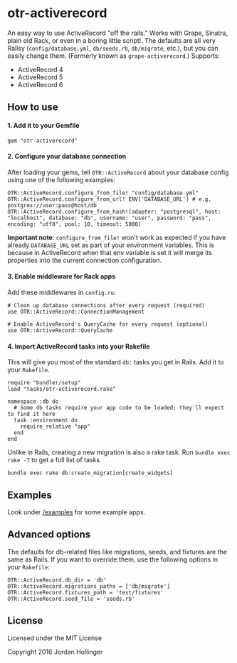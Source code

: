 # otr-activerecord

An easy way to use ActiveRecord "off the rails." Works with Grape, Sinatra, plain old Rack, or even in a boring little script!. The defaults are all very Railsy (`config/database.yml`, `db/seeds.rb`, `db/migrate`, etc.), but you can easily change them. (Formerly known as `grape-activerecord`.) Supports:

* ActiveRecord 4
* ActiveRecord 5
* ActiveRecord 6

## How to use

#### 1. Add it to your Gemfile

    gem "otr-activerecord"

#### 2. Configure your database connection

After loading your gems, tell `OTR::ActiveRecord` about your database config using one of the following examples:

    OTR::ActiveRecord.configure_from_file! "config/database.yml"
    OTR::ActiveRecord.configure_from_url! ENV['DATABASE_URL'] # e.g. postgres://user:pass@host/db
    OTR::ActiveRecord.configure_from_hash!(adapter: "postgresql", host: "localhost", database: "db", username: "user", password: "pass", encoding: "utf8", pool: 10, timeout: 5000)

**Important note**: `configure_from_file!` won't work as expected if you have already `DATABASE_URL` set as part of your environment variables.
This is because in ActiveRecord when that env variable is set it will merge its properties into the current connection configuration.

#### 3. Enable middleware for Rack apps

Add these middlewares in `config.ru`:

    # Clean up database connections after every request (required)
    use OTR::ActiveRecord::ConnectionManagement

    # Enable ActiveRecord's QueryCache for every request (optional)
    use OTR::ActiveRecord::QueryCache

#### 4. Import ActiveRecord tasks into your Rakefile

This will give you most of the standard `db:` tasks you get in Rails. Add it to your `Rakefile`.

    require "bundler/setup"
    load "tasks/otr-activerecord.rake"

    namespace :db do
      # Some db tasks require your app code to be loaded; they'll expect to find it here
      task :environment do
        require_relative "app"
      end
    end

Unlike in Rails, creating a new migration is also a rake task. Run `bundle exec rake -T` to get a full list of tasks.

    bundle exec rake db:create_migration[create_widgets]

## Examples

Look under [/examples](https://github.com/jhollinger/otr-activerecord/tree/master/examples) for some example apps.

## Advanced options

The defaults for db-related files like migrations, seeds, and fixtures are the same as Rails. If you want to override them, use the following options in your `Rakefile`:

    OTR::ActiveRecord.db_dir = 'db'
    OTR::ActiveRecord.migrations_paths = ['db/migrate']
    OTR::ActiveRecord.fixtures_path = 'test/fixtures'
    OTR::ActiveRecord.seed_file = 'seeds.rb'

## License

Licensed under the MIT License

Copyright 2016 Jordan Hollinger
